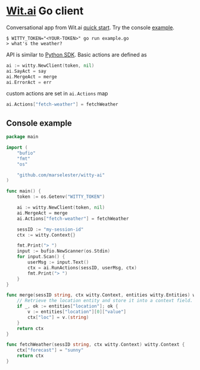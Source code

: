 # [Wit.ai](https://wit.ai/) Go client

Conversational app from Wit.ai [quick start](https://wit.ai/docs/quickstart).
Try the console [example](https://github.com/marselester/witty-ai/#console-example).

```
$ WITTY_TOKEN="<YOUR-TOKEN>" go run example.go
> what's the weather?
```

API is similar to [Python SDK](https://github.com/wit-ai/pywit). Basic actions
are defined as

```go
ai := witty.NewClient(token, nil)
ai.SayAct = say
ai.MergeAct = merge
ai.ErrorAct = err
```

custom actions are set in `ai.Actions` map

```go
ai.Actions["fetch-weather"] = fetchWeather
```

## Console example

```go
package main

import (
    "bufio"
    "fmt"
    "os"

    "github.com/marselester/witty-ai"
)

func main() {
    token := os.Getenv("WITTY_TOKEN")

    ai := witty.NewClient(token, nil)
    ai.MergeAct = merge
    ai.Actions["fetch-weather"] = fetchWeather

    sessID := "my-session-id"
    ctx := witty.Context{}

    fmt.Print("> ")
    input := bufio.NewScanner(os.Stdin)
    for input.Scan() {
        userMsg := input.Text()
        ctx = ai.RunActions(sessID, userMsg, ctx)
        fmt.Print("> ")
    }
}

func merge(sessID string, ctx witty.Context, entities witty.Entities) witty.Context {
    // Retrieve the location entity and store it into a context field.
    if _, ok := entities["location"]; ok {
        v := entities["location"][0]["value"]
        ctx["loc"] = v.(string)
    }
    return ctx
}

func fetchWeather(sessID string, ctx witty.Context) witty.Context {
    ctx["forecast"] = "sunny"
    return ctx
}
```
